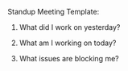 Standup Meeting Template:

1. What did I work on yesterday?

2. What am I working on today?

3. What issues are blocking me?